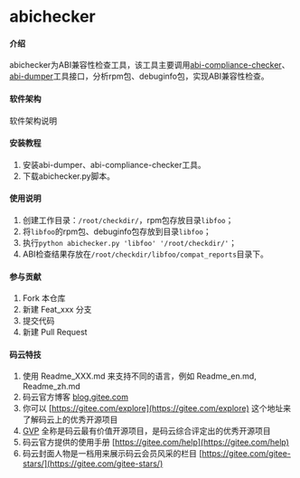 # abichecker

#### 介绍
abichecker为ABI兼容性检查工具，该工具主要调用[abi-compliance-checker](https://github.com/lvc/abi-dumper)、[abi-dumper](https://github.com/lvc/abi-dumper)工具接口，分析rpm包、debuginfo包，实现ABI兼容性检查。

#### 软件架构
软件架构说明


#### 安装教程

1.  安装abi-dumper、abi-compliance-checker工具。
2.  下载abichecker.py脚本。

#### 使用说明

1.  创建工作目录：`/root/checkdir/`，rpm包存放目录`libfoo`；
2.  将`libfoo`的rpm包、debuginfo包存放到目录`libfoo`；
3.  执行`python abichecker.py 'libfoo' '/root/checkdir/'`；
4.  ABI检查结果存放在`/root/checkdir/libfoo/compat_reports`目录下。

#### 参与贡献

1.  Fork 本仓库
2.  新建 Feat_xxx 分支
3.  提交代码
4.  新建 Pull Request


#### 码云特技

1.  使用 Readme\_XXX.md 来支持不同的语言，例如 Readme\_en.md, Readme\_zh.md
2.  码云官方博客 [blog.gitee.com](https://blog.gitee.com)
3.  你可以 [https://gitee.com/explore](https://gitee.com/explore) 这个地址来了解码云上的优秀开源项目
4.  [GVP](https://gitee.com/gvp) 全称是码云最有价值开源项目，是码云综合评定出的优秀开源项目
5.  码云官方提供的使用手册 [https://gitee.com/help](https://gitee.com/help)
6.  码云封面人物是一档用来展示码云会员风采的栏目 [https://gitee.com/gitee-stars/](https://gitee.com/gitee-stars/)
